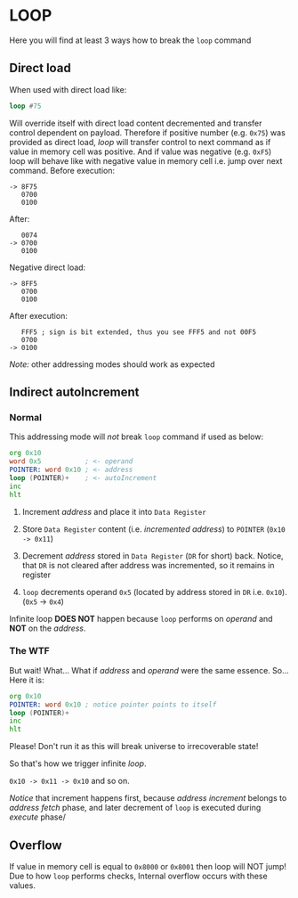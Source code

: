 # LOOP
Here you will find at least 3 ways how to break the `loop` command

## Direct load
When used with direct load like:
```asm
loop #75
```

Will override itself with direct load content decremented and transfer control dependent on payload. 
Therefore if positive number (e.g. `0x75`) was provided as direct load, *loop* will transfer control to next command as if value in memory cell was positive.
And if value was negative (e.g. `0xF5`) loop will behave like with negative value in memory cell i.e. jump over next command.
Before execution:
```
-> 8F75
   0700
   0100
```
After:
```
   0074
-> 0700
   0100
```

Negative direct load:
```
-> 8FF5
   0700
   0100
```
After execution:
```
   FFF5 ; sign is bit extended, thus you see FFF5 and not 00F5
   0700
-> 0100
```

*Note:* other addressing modes should work as expected

## Indirect autoIncrement

### Normal
This addressing mode will *not* break `loop` command if used as below:
```asm
org 0x10
word 0x5           ; <- operand
POINTER: word 0x10 ; <- address
loop (POINTER)+    ; <- autoIncrement
inc
hlt
```
1. Increment *address* and place it into `Data Register`

1. Store `Data Register` content (i.e. *incremented address*) to `POINTER` (`0x10 -> 0x11`)

1. Decrement *address* stored in `Data Register` (`DR` for short) back. Notice, that `DR` is not cleared after address was incremented, so it remains in register

1. `loop` decrements operand `0x5` (located by address stored in `DR` i.e. `0x10`). (`0x5` -> `0x4`)

Infinite loop **DOES NOT** happen because `loop` performs on *operand* and **NOT** on the *address*. 

### The WTF
But wait! What... What if *address* and *operand* were the same essence.
So... Here it is:
```asm
org 0x10
POINTER: word 0x10 ; notice pointer points to itself
loop (POINTER)+
inc
hlt
```
Please! Don't run it as this will break universe to irrecoverable state!

So that's how we trigger infinite *loop*. 

`0x10 -> 0x11 -> 0x10` and so on.

 *Notice* that increment happens first, because *address increment* belongs to *address fetch* phase, and later decrement of `loop` is executed during *execute* phase/ 

## Overflow

If value in memory cell is equal to `0x8000` or `0x8001` then loop will NOT jump! Due to how `loop` performs checks, Internal overflow occurs with these values. 